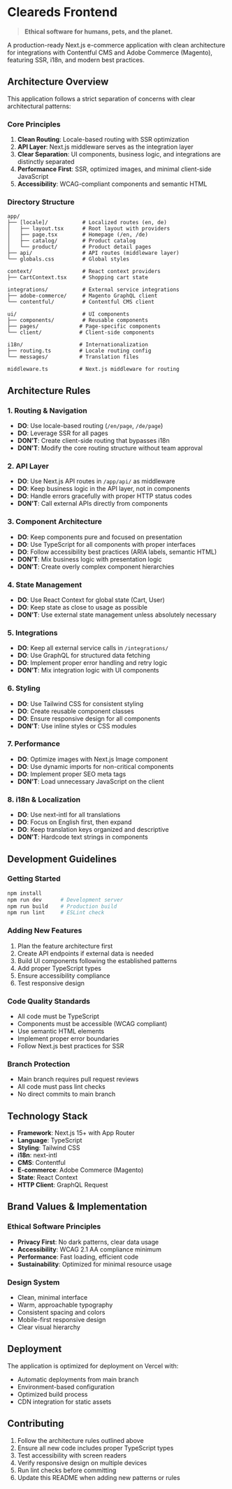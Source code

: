 # Cleareds Frontend

> **Ethical software for humans, pets, and the planet.**

A production-ready Next.js e-commerce application with clean architecture for integrations with Contentful CMS and Adobe Commerce (Magento), featuring SSR, i18n, and modern best practices.

## Architecture Overview

This application follows a strict separation of concerns with clear architectural patterns:

### Core Principles

1. **Clean Routing**: Locale-based routing with SSR optimization
2. **API Layer**: Next.js middleware serves as the integration layer
3. **Clear Separation**: UI components, business logic, and integrations are distinctly separated
4. **Performance First**: SSR, optimized images, and minimal client-side JavaScript
5. **Accessibility**: WCAG-compliant components and semantic HTML

### Directory Structure

```
app/
├── [locale]/           # Localized routes (en, de)
│   ├── layout.tsx      # Root layout with providers
│   ├── page.tsx        # Homepage (/en, /de)
│   ├── catalog/        # Product catalog
│   └── product/        # Product detail pages
├── api/                # API routes (middleware layer)
└── globals.css         # Global styles

context/                # React context providers
├── CartContext.tsx     # Shopping cart state

integrations/           # External service integrations
├── adobe-commerce/     # Magento GraphQL client
└── contentful/         # Contentful CMS client

ui/                     # UI components
├── components/         # Reusable components
├── pages/             # Page-specific components
└── client/            # Client-side components

i18n/                  # Internationalization
├── routing.ts         # Locale routing config
└── messages/          # Translation files

middleware.ts          # Next.js middleware for routing
```

## Architecture Rules

### 1. Routing & Navigation
- **DO**: Use locale-based routing (`/en/page`, `/de/page`)
- **DO**: Leverage SSR for all pages
- **DON'T**: Create client-side routing that bypasses i18n
- **DON'T**: Modify the core routing structure without team approval

### 2. API Layer
- **DO**: Use Next.js API routes in `/app/api/` as middleware
- **DO**: Keep business logic in the API layer, not in components
- **DO**: Handle errors gracefully with proper HTTP status codes
- **DON'T**: Call external APIs directly from components

### 3. Component Architecture
- **DO**: Keep components pure and focused on presentation
- **DO**: Use TypeScript for all components with proper interfaces
- **DO**: Follow accessibility best practices (ARIA labels, semantic HTML)
- **DON'T**: Mix business logic with presentation logic
- **DON'T**: Create overly complex component hierarchies

### 4. State Management
- **DO**: Use React Context for global state (Cart, User)
- **DO**: Keep state as close to usage as possible
- **DON'T**: Use external state management unless absolutely necessary

### 5. Integrations
- **DO**: Keep all external service calls in `/integrations/`
- **DO**: Use GraphQL for structured data fetching
- **DO**: Implement proper error handling and retry logic
- **DON'T**: Mix integration logic with UI components

### 6. Styling
- **DO**: Use Tailwind CSS for consistent styling
- **DO**: Create reusable component classes
- **DO**: Ensure responsive design for all components
- **DON'T**: Use inline styles or CSS modules

### 7. Performance
- **DO**: Optimize images with Next.js Image component
- **DO**: Use dynamic imports for non-critical components
- **DO**: Implement proper SEO meta tags
- **DON'T**: Load unnecessary JavaScript on the client

### 8. i18n & Localization
- **DO**: Use next-intl for all translations
- **DO**: Focus on English first, then expand
- **DO**: Keep translation keys organized and descriptive
- **DON'T**: Hardcode text strings in components

## Development Guidelines

### Getting Started
```bash
npm install
npm run dev      # Development server
npm run build    # Production build
npm run lint     # ESLint check
```

### Adding New Features
1. Plan the feature architecture first
2. Create API endpoints if external data is needed
3. Build UI components following the established patterns
4. Add proper TypeScript types
5. Ensure accessibility compliance
6. Test responsive design

### Code Quality Standards
- All code must be TypeScript
- Components must be accessible (WCAG compliant)
- Use semantic HTML elements
- Implement proper error boundaries
- Follow Next.js best practices for SSR

### Branch Protection
- Main branch requires pull request reviews
- All code must pass lint checks
- No direct commits to main branch

## Technology Stack

- **Framework**: Next.js 15+ with App Router
- **Language**: TypeScript
- **Styling**: Tailwind CSS
- **i18n**: next-intl
- **CMS**: Contentful
- **E-commerce**: Adobe Commerce (Magento)
- **State**: React Context
- **HTTP Client**: GraphQL Request

## Brand Values & Implementation

### Ethical Software Principles
- **Privacy First**: No dark patterns, clear data usage
- **Accessibility**: WCAG 2.1 AA compliance minimum
- **Performance**: Fast loading, efficient code
- **Sustainability**: Optimized for minimal resource usage

### Design System
- Clean, minimal interface
- Warm, approachable typography
- Consistent spacing and colors
- Mobile-first responsive design
- Clear visual hierarchy

## Deployment

The application is optimized for deployment on Vercel with:
- Automatic deployments from main branch
- Environment-based configuration
- Optimized build process
- CDN integration for static assets

## Contributing

1. Follow the architecture rules outlined above
2. Ensure all new code includes proper TypeScript types
3. Test accessibility with screen readers
4. Verify responsive design on multiple devices
5. Run lint checks before committing
6. Update this README when adding new patterns or rules
